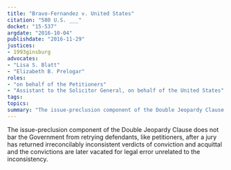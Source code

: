 ```yaml
---
title: "Bravo-Fernandez v. United States"
citation: "580 U.S. ___"
docket: "15-537"
argdate: "2016-10-04"
publishdate: "2016-11-29"
justices:
- 1993ginsburg
advocates:
- "Lisa S. Blatt"
- "Elizabeth B. Prelogar"
roles:
- "on behalf of the Petitioners"
- "Assistant to the Solicitor General, on behalf of the United States"
tags:
topics:
summary: "The issue-preclusion component of the Double Jeopardy Clause does not bar the Government from retrying defendants, like petitioners, after a jury has returned irreconcilably inconsistent verdicts of conviction and acquittal and the convictions are later vacated for legal error unrelated to the inconsistency."
---
```

The issue-preclusion component of the Double Jeopardy Clause does not bar the Government from retrying defendants, like petitioners, after a jury has returned irreconcilably inconsistent verdicts of conviction and acquittal and the convictions are later vacated for legal error unrelated to the inconsistency.

